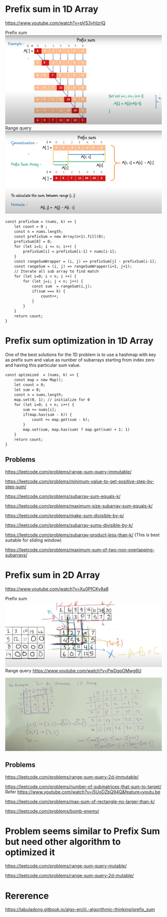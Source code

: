 # Prefix sum in 1D Array
https://www.youtube.com/watch?v=pVS3yhlzrlQ

Prefix sum
![](assets/prefix-sum.png)
Range query
![](assets/range-query.png)
```
const prefixSum = (nums, k) => {
    let count = 0 ;
    const n = nums.length;
    const prefixSum = new Array(n+1).fill(0);
    prefixSum[0] = 0;
    for (let i=1; i <= n; i++) {
        prefixSum[i] = prefixSum[i-1] + nums[i-1];
    }
    const rangeSumWrapper = (i, j) => prefixSum[j] - prefixSum[i-1];
    const rangeSum = (i, j) => rangeSumWrapper(i+1, j+1);
    // Iterate all sub array to find match
    for (let i=0; i < n; i ++) {
        for (let j=i; j < n; j++) {
            const sum  = rangeSum(i,j);
            if(sum === k) {
                count++;
            }
        }
    }
    return count;
}
```
# Prefix sum optimization in 1D Array
One of the best solutions for the 1D problem is to use a hashmap with key as prefix sum and value as number of subarrays starting from index zero and having this particular sum value.
```
const optimized  = (nums, k) => {
    const map = new Map();
    let count = 0;
    let sum = 0;
    const n = nums.length;
    map.set(0, 1); // initialize for 0
    for (let i=0; i < n; i++) {
        sum += nums[i];
        if(map.has(sum - k)) {
            count += map.get(sum - k);
        }
        map.set(sum, map.has(sum) ? map.get(sum) + 1: 1)
    }
    return count;
}
```
## Problems
https://leetcode.com/problems/range-sum-query-immutable/

https://leetcode.com/problems/minimum-value-to-get-positive-step-by-step-sum/

https://leetcode.com/problems/subarray-sum-equals-k/

https://leetcode.com/problems/maximum-size-subarray-sum-equals-k/

https://leetcode.com/problems/make-sum-divisible-by-p/

https://leetcode.com/problems/subarray-sums-divisible-by-k/

https://leetcode.com/problems/subarray-product-less-than-k/ (This is best suitable for sliding window)

https://leetcode.com/problems/maximum-sum-of-two-non-overlapping-subarrays/

# Prefix sum in 2D Array
https://www.youtube.com/watch?v=Xu0PfCKy8a8

Prefix sum
![](assets/prefix-sum-2d.png)
Range query
https://www.youtube.com/watch?v=PwDqpOMwg6U

![](assets/range-query-2d.png)

## Problems
https://leetcode.com/problems/range-sum-query-2d-immutable/

https://leetcode.com/problems/number-of-submatrices-that-sum-to-target/  Refer https://www.youtube.com/watch?v=i5UoDZbQ94Q&feature=youtu.be

https://leetcode.com/problems/max-sum-of-rectangle-no-larger-than-k/

https://leetcode.com/problems/bomb-enemy/

# Problem seems similar to Prefix Sum but need other algorithm to optimized it
https://leetcode.com/problems/range-sum-query-mutable/

https://leetcode.com/problems/range-sum-query-2d-mutable/

# Rererence
https://labuladong.gitbook.io/algo-en/iii.-algorithmic-thinking/prefix_sum